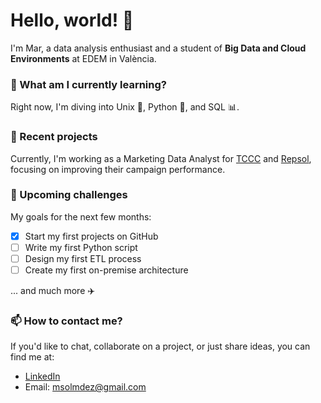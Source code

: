 # Hello, world! 👋

I'm Mar, a data analysis enthusiast and a student of **Big Data and Cloud Environments** at EDEM in València.

### 🌱 What am I currently learning?

Right now, I'm diving into Unix 🐧, Python 🐍, and SQL 📊.

### 💼 Recent projects
Currently, I'm working as a Marketing Data Analyst for [TCCC](https://www.coca-cola.com) and [Repsol](https://www.repsol.es), focusing on improving their campaign performance.

### 🏁 Upcoming challenges

My goals for the next few months:
- [x] Start my first projects on GitHub
- [ ] Write my first Python script
- [ ] Design my first ETL process
- [ ] Create my first on-premise architecture

... and much more ✈️

### 📫 How to contact me?

If you'd like to chat, collaborate on a project, or just share ideas, you can find me at:

- [LinkedIn](https://www.linkedin.com/in/msolmdez/)
- Email: [msolmdez@gmail.com](mailto:msolmdez@gmail.com)
